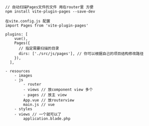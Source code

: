 

```
// 自动扫描Pages文件的文件 用在router里 方便
npm install vite-plugin-pages --save-dev

在vite.config.js 配置
import Pages from 'vite-plugin-pages'

plugins: [
    vue(),
    Pages({
      // 指定需要扫描的目录
      dirs: ['./src/js/pages'], // 你可以根据自己的项目结构修改路径
    }),
  ],
```



```
- resources
	- images
	- js
		- router
		- views // 放component view 多个
		- pages // 放主 view
		App.vue // 放routerview
		main.js // vue
	- styles
	- views // 一个就可以了
		application.blade.php
```


































































































